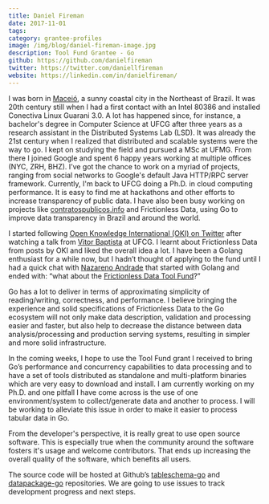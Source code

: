 ```yaml
---
title: Daniel Fireman
date: 2017-11-01
tags:
category: grantee-profiles
image: /img/blog/daniel-fireman-image.jpg
description: Tool Fund Grantee - Go
github: https://github.com/danielfireman
twitter: https://twitter.com/daniellfireman
website: https://linkedin.com/in/danielfireman/
---
```


I was born in [Maceió](https://www.google.com/search?site=&tbm=isch&source=hp&biw=1600&bih=783&q=Macei%C3%B3&oq=Macei%C3%B3&gs_l=img.3..0l7j0i30k1l3.707.4892.0.5214.9.7.0.0.0.0.245.904.0j1j3.4.0....0...1.1.64.img..5.4.903.0..35i39k1.p1SYqvZtcYw), a sunny coastal city in the Northeast of Brazil. It was 20th century still when I had a first contact with an Intel 80386 and installed Conectiva Linux Guarani 3.0. A lot has happened since, for instance, a bachelor's degree in Computer Science at UFCG after three years as a research assistant in the Distributed Systems Lab (LSD). It was already the 21st century when I realized that distributed and scalable systems were the way to go. I kept on studying the field and pursued a MSc at UFMG. From there I joined Google and spent 6 happy years working at multiple offices (NYC, ZRH, BHZ).  I’ve got the chance to work on a myriad of projects, ranging from social networks to Google's default Java HTTP/RPC server framework. Currently, I'm back to UFCG doing a Ph.D. in cloud computing performance. It is easy to find me at hackathons and other efforts to increase transparency of public data. I have also been busy working on projects like [contratospublicos.info](http://contratospublicos.info/) and Frictionless Data, using Go to improve data transparency in Brazil and around the world.

I started following [Open Knowledge International (OKI) on Twitter](https://twitter.com/OKFN) after watching a talk from [Vitor Baptista](https://github.com/vitorbaptista) at UFCG. I learnt about Frictionless Data from posts by OKI and liked the overall idea a lot. I have been a Golang enthusiast for a while now, but I hadn’t thought of applying to the fund until I had a quick chat with [Nazareno Andrade](https://github.com/nazareno) that started with Golang and ended with: “what about the [Frictionless Data Tool Fund](https://toolfund.frictionlessdata.io/)?”

Go has a lot to deliver in terms of approximating simplicity of reading/writing, correctness, and performance. I believe bringing the experience and solid specifications of Frictionless Data to the Go ecosystem will not only make data description, validation and processing easier and faster, but also help to decrease the distance between data analysis/processing and production serving systems, resulting in simpler and more solid infrastructure.

In the coming weeks, I hope to use the Tool Fund grant I received to bring Go’s performance and concurrency capabilities to data processing and to have a set of tools distributed as standalone and multi-platform binaries which are very easy to download and install. I am currently working on my Ph.D. and one pitfall I have come across is the use of one environment/system to collect/generate data and another to process. I will be working to alleviate this issue in order to make it easier to process tabular data in Go.

From the developer's perspective, it is really great to use open source software. This is especially true when the community around the software fosters it's usage and welcome contributors. That ends up increasing the overall quality of the software, which benefits all users.

The source code will be hosted at Github’s [tableschema-go](https://github.com/frictionlessdata/tableschema-go) and [datapackage-go](https://github.com/frictionlessdata/datapackage-go) repositories. We are going to use issues to track development progress and next steps.